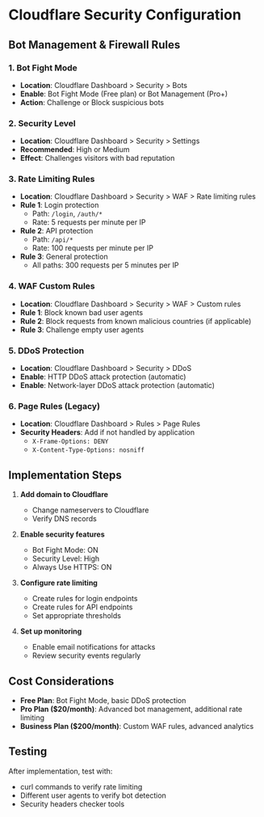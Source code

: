 # Cloudflare Security Configuration

## Bot Management & Firewall Rules

### 1. Bot Fight Mode
- **Location**: Cloudflare Dashboard > Security > Bots
- **Enable**: Bot Fight Mode (Free plan) or Bot Management (Pro+)
- **Action**: Challenge or Block suspicious bots

### 2. Security Level
- **Location**: Cloudflare Dashboard > Security > Settings
- **Recommended**: High or Medium
- **Effect**: Challenges visitors with bad reputation

### 3. Rate Limiting Rules
- **Location**: Cloudflare Dashboard > Security > WAF > Rate limiting rules
- **Rule 1**: Login protection
  - Path: `/login`, `/auth/*`
  - Rate: 5 requests per minute per IP
- **Rule 2**: API protection  
  - Path: `/api/*`
  - Rate: 100 requests per minute per IP
- **Rule 3**: General protection
  - All paths: 300 requests per 5 minutes per IP

### 4. WAF Custom Rules
- **Location**: Cloudflare Dashboard > Security > WAF > Custom rules
- **Rule 1**: Block known bad user agents
- **Rule 2**: Block requests from known malicious countries (if applicable)
- **Rule 3**: Challenge empty user agents

### 5. DDoS Protection
- **Location**: Cloudflare Dashboard > Security > DDoS
- **Enable**: HTTP DDoS attack protection (automatic)
- **Enable**: Network-layer DDoS attack protection (automatic)

### 6. Page Rules (Legacy)
- **Location**: Cloudflare Dashboard > Rules > Page Rules
- **Security Headers**: Add if not handled by application
  - `X-Frame-Options: DENY`
  - `X-Content-Type-Options: nosniff`

## Implementation Steps

1. **Add domain to Cloudflare**
   - Change nameservers to Cloudflare
   - Verify DNS records

2. **Enable security features**
   - Bot Fight Mode: ON
   - Security Level: High
   - Always Use HTTPS: ON

3. **Configure rate limiting**
   - Create rules for login endpoints
   - Create rules for API endpoints
   - Set appropriate thresholds

4. **Set up monitoring**
   - Enable email notifications for attacks
   - Review security events regularly

## Cost Considerations
- **Free Plan**: Bot Fight Mode, basic DDoS protection
- **Pro Plan ($20/month)**: Advanced bot management, additional rate limiting
- **Business Plan ($200/month)**: Custom WAF rules, advanced analytics

## Testing
After implementation, test with:
- curl commands to verify rate limiting
- Different user agents to verify bot detection
- Security headers checker tools